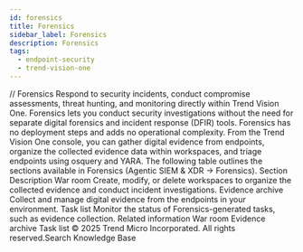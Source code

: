 ```yaml
---
id: forensics
title: Forensics
sidebar_label: Forensics
description: Forensics
tags:
  - endpoint-security
  - trend-vision-one
---
```


/*<![CDATA[*/ $('#title').html($('meta[name=map-description]').attr('content')); /*]]>*/ Forensics Respond to security incidents, conduct compromise assessments, threat hunting, and monitoring directly within Trend Vision One. Forensics lets you conduct security investigations without the need for separate digital forensics and incident response (DFIR) tools. Forensics has no deployment steps and adds no operational complexity. From the Trend Vision One console, you can gather digital evidence from endpoints, organize the collected evidence data within workspaces, and triage endpoints using osquery and YARA. The following table outlines the sections available in Forensics (Agentic SIEM & XDR → Forensics). Section Description War room Create, modify, or delete workspaces to organize the collected evidence and conduct incident investigations. Evidence archive Collect and manage digital evidence from the endpoints in your environment. Task list Monitor the status of Forensics-generated tasks, such as evidence collection. Related information War room Evidence archive Task list © 2025 Trend Micro Incorporated. All rights reserved.Search Knowledge Base